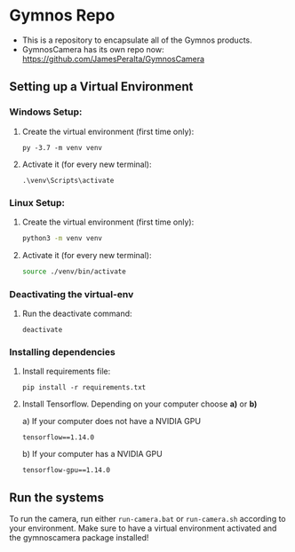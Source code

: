# Gymnos Repo
- This is a repository to encapsulate all of the Gymnos products.
- GymnosCamera has its own repo now: https://github.com/JamesPeralta/GymnosCamera

## Setting up a Virtual Environment

### Windows Setup:
1) Create the virtual environment (first time only):
    ```
    py -3.7 -m venv venv
    ```

2) Activate it (for every new terminal): 
    ```
    .\venv\Scripts\activate
    ```

### Linux Setup:
1) Create the virtual environment (first time only):
    ```bash
    python3 -m venv venv
    ```

2) Activate it (for every new terminal):
    ```bash
    source ./venv/bin/activate
    ```

### Deactivating the virtual-env
1) Run the deactivate command:
    ```
    deactivate
    ```

### Installing dependencies
1) Install requirements file:
    ```
    pip install -r requirements.txt
    ```
2) Install Tensorflow. Depending on your computer choose **a)** or **b)**

    a) If your computer does not have a NVIDIA GPU
    ```
    tensorflow==1.14.0
    ```
    b) If your computer has a NVIDIA GPU
    ```
    tensorflow-gpu==1.14.0
    ```
    
## Run the systems

To run the camera, run either `run-camera.bat` or `run-camera.sh` according to your environment.
Make sure to have a virtual environment activated and the gymnoscamera package installed!
